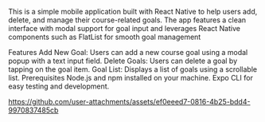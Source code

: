 This is a simple mobile application built with React Native to help users add, delete, and manage their course-related goals. The app features a clean interface with modal support for goal input and leverages React Native components such as FlatList for smooth goal management

Features
  Add New Goal: Users can add a new course goal using a modal popup with a text input field.
  Delete Goals: Users can delete a goal by tapping on the goal item.
  Goal List: Displays a list of goals using a scrollable list.
Prerequisites
  Node.js and npm installed on your machine.
  Expo CLI for easy testing and development.

https://github.com/user-attachments/assets/ef0eeed7-0816-4b25-bdd4-9970837485cb

